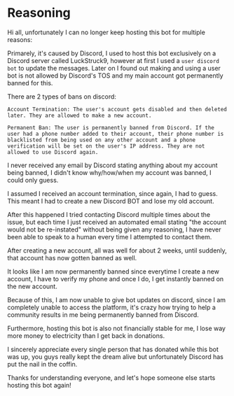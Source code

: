# Reasoning

Hi all, unfortunately I can no longer keep hosting this bot for multiple reasons:

Primarely, it's caused by Discord, I used to host this bot exclusively on a Discord server called LuckStruck9, however at first I used a `user discord bot` to update the messages.
Later on I found out making and using a user bot is not allowed by Discord's TOS and my main account got permanently banned for this.

There are 2 types of bans on discord:

```
Account Termination: The user's account gets disabled and then deleted later. They are allowed to make a new account.

Permanent Ban: The user is permanently banned from Discord. If the user had a phone number added to their account, their phone number is blacklisted from being used on any other account and a phone verification will be set on the user's IP address. They are not allowed to use Discord again.
```

I never received any email by Discord stating anything about my account being banned, I didn't know why/how/when my account was banned, I could only guess.

I assumed I received an account termination, since again, I had to guess. This meant I had to create a new Discord BOT and lose my old account.

After this happened I tried contacting Discord multiple times about the issue, but each time I just received an automated email stating "the account would not be re-instated" without being given any reasoning, I have never been able to speak to a human every time I attempted to contact them.

After creating a new account, all was well for about 2 weeks, until suddenly, that account has now gotten banned as well.

It looks like I am now permanently banned since everytime I create a new account, I have to verify my phone and once I do, I get instantly banned on the new account.

Because of this, I am now  unable to give bot updates on discord, since I am completely unable to access the platform, it's crazy how trying to help a community results in me being permanently banned from Discord.

Furthermore, hosting this bot is also not financially stable for me, I lose way more money to electricity than I get back in donations.

I sincerely appreciate every single person that has donated while this bot was up, you guys really kept the dream alive but unfortunately Discord has put the nail in the coffin.

Thanks for understanding everyone, and let's hope someone else starts hosting this bot again!
